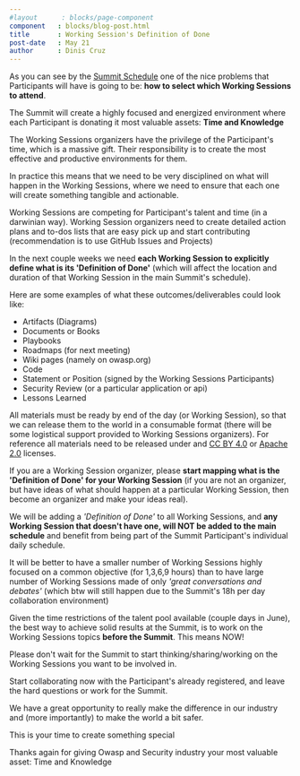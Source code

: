 ```yaml
---
#layout      : blocks/page-component
component   : blocks/blog-post.html
title       : Working Session's Definition of Done
post-date   : May 21
author      : Dinis Cruz
---
```

As you can see by the [Summit Schedule](http://owaspsummit.org/schedule/summit-schedule.html) one of the nice problems that Participants will have is going to be: **how to select which Working Sessions to attend**.

The Summit will create a highly focused and energized environment where each Participant is donating it most valuable assets: **Time and Knowledge**

The Working Sessions organizers have the privilege of the Participant's time, which is a massive gift. Their responsibility is to create the most effective and productive environments for them.

In practice this means that we need to be very disciplined on what will happen in the Working Sessions, where we need to ensure that each one will create something tangible and actionable.

Working Sessions are competing for Participant's talent and time (in a darwinian way). Working Session organizers need to create detailed action plans and to-dos lists that are easy pick up and start contributing (recommendation is to use GitHub Issues and Projects)

In the next couple weeks we need **each Working Session to explicitly define what is its 'Definition of Done'** (which will affect the location and duration of that Working Session in the main Summit's schedule).

Here are some examples of what these outcomes/deliverables could look like:

 - Artifacts (Diagrams)
 - Documents or Books
 - Playbooks
 - Roadmaps (for next meeting)
 - Wiki pages (namely on owasp.org)
 - Code
 - Statement or Position (signed by the Working Sessions Participants)
 - Security Review (or a particular application or api)
 - Lessons Learned

All materials must be ready by end of the day (or Working Session), so that we can release them to the world in a consumable format (there will be some logistical support provided to Working Sessions organizers). For reference all materials need to be released under and [CC BY 4.0](https://creativecommons.org/licenses/by/4.0/) or [Apache 2.0](https://apache.org/licenses/LICENSE-2.0.html) licenses.


If you are a Working Session organizer, please **start mapping what is the 'Definition of Done' for your Working Session** (if you are not an organizer, but have ideas of what should happen at a particular Working Session, then become an organizer and make your ideas real).

We will be adding a _'Definition of Done'_ to all Working Sessions, and **any Working Session that doesn't have one, will NOT be added to the main schedule** and benefit from being part of the Summit Participant's individual daily schedule.

It will be better to have a smaller number of Working Sessions highly focused on a common objective (for 1,3,6,9 hours) than to have large number of Working Sessions made of only _'great conversations and debates'_ (which btw will still happen due to the Summit's 18h per day collaboration environment)

Given the time restrictions of the talent pool available (couple days in June), the best way to achieve solid results at the Summit, is to work on the Working Sessions topics **before the Summit**. This means NOW!

Please don't wait for the Summit to start thinking/sharing/working on the Working Sessions you want to be involved in.

Start collaborating now with the Participant's already registered, and leave the hard questions or work for the Summit.

We have a great opportunity to really make the difference in our industry and (more importantly) to make the world a bit safer.

This is your time to create something special

Thanks again for giving Owasp and Security industry your most valuable asset: Time and Knowledge
